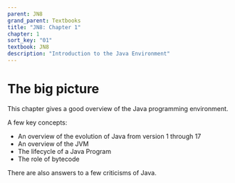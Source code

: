 ```yaml
---
parent: JN8
grand_parent: Textbooks
title: "JN8: Chapter 1"
chapter: 1
sort_key: "01"
textbook: JN8
description: "Introduction to the Java Environment"
---
```


# The big picture

This chapter gives a good overview of the Java programming environment.

A few key concepts:

* An overview of the evolution of Java from version 1 through 17
* An overview of the JVM
* The lifecycle of a Java Program
* The role of bytecode

There are also answers to a few criticisms of Java.